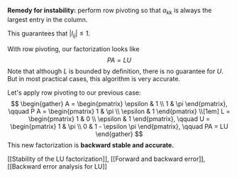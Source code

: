 **Remedy for instability:** perform row pivoting so that $a_{kk}$ is always the largest entry in the column.

This guarantees that $|l_{ij}| \le 1$.

With row pivoting, our factorization looks like
$$
PA = LU
$$
Note that although $L$ is bounded by definition, there is no guarantee for $U$. But in most practical cases, this algorithm is very accurate.

Let's apply row pivoting to our previous case:
$$
\begin{gather}
A =
\begin{pmatrix}
\epsilon & 1 \\
1 & \pi
\end{pmatrix}, \qquad
P A =
\begin{pmatrix}
1 & \pi \\
\epsilon & 1
\end{pmatrix} 
\\[1em]
L = \begin{pmatrix}
1 & 0 \\ \epsilon & 1
\end{pmatrix}, \qquad
U = \begin{pmatrix}
1 & \pi \\ 0 & 1 - \epsilon \pi
\end{pmatrix}, \qquad PA = LU
\end{gather}
$$
This new factorization is **backward stable and accurate.**

[[Stability of the LU factorization]], [[Forward and backward error]], [[Backward error analysis for LU]]